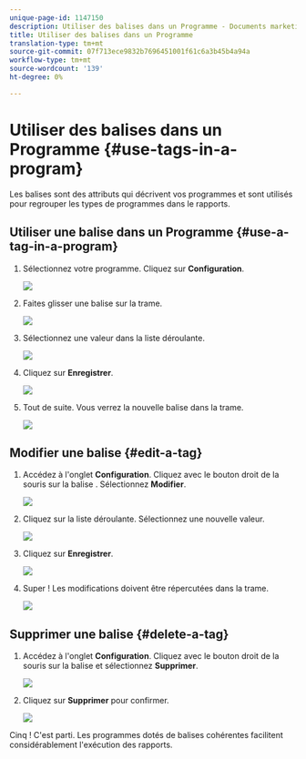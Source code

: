 ```yaml
---
unique-page-id: 1147150
description: Utiliser des balises dans un Programme - Documents marketing - Documentation du produit
title: Utiliser des balises dans un Programme
translation-type: tm+mt
source-git-commit: 07f713ece9832b7696451001f61c6a3b45b4a94a
workflow-type: tm+mt
source-wordcount: '139'
ht-degree: 0%

---
```



# Utiliser des balises dans un Programme {#use-tags-in-a-program}

Les balises sont des attributs qui décrivent vos programmes et sont utilisés pour regrouper les types de programmes dans le rapports.

## Utiliser une balise dans un Programme {#use-a-tag-in-a-program}

1. Sélectionnez votre programme. Cliquez sur **Configuration**.

   ![](assets/image2014-9-23-15-3a45-3a0.png)

1. Faites glisser une balise sur la trame.

   ![](assets/image2014-9-23-15-3a45-3a13.png)

1. Sélectionnez une valeur dans la liste déroulante.

   ![](assets/image2014-9-23-15-3a45-3a30.png)

1. Cliquez sur **Enregistrer**.

   ![](assets/image2014-9-23-15-3a45-3a36.png)

1. Tout de suite. Vous verrez la nouvelle balise dans la trame.

   ![](assets/image2014-9-23-15-3a45-3a47.png)

## Modifier une balise {#edit-a-tag}

1. Accédez à l&#39;onglet **Configuration**. Cliquez avec le bouton droit de la souris sur la balise . Sélectionnez **Modifier**.

   ![](assets/image2014-9-23-15-3a45-3a53.png)

1. Cliquez sur la liste déroulante. Sélectionnez une nouvelle valeur.

   ![](assets/image2014-9-23-15-3a46-3a12.png)

1. Cliquez sur **Enregistrer**.

   ![](assets/image2014-9-23-15-3a46-3a25.png)

1. Super ! Les modifications doivent être répercutées dans la trame.

   ![](assets/image2014-9-23-15-3a46-3a35.png)

## Supprimer une balise {#delete-a-tag}

1. Accédez à l&#39;onglet **Configuration**. Cliquez avec le bouton droit de la souris sur la balise et sélectionnez **Supprimer**.

   ![](assets/image2014-9-23-15-3a46-3a55.png)

1. Cliquez sur **Supprimer** pour confirmer.

   ![](assets/image2014-9-23-15-3a47-3a8.png)

Cinq ! C&#39;est parti. Les programmes dotés de balises cohérentes facilitent considérablement l&#39;exécution des rapports.
